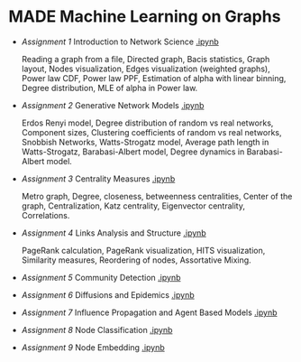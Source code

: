 # MADE Machine Learning on Graphs

- *Assignment 1* Introduction to Network Science [.ipynb](https://github.com/truEngineer/made_ml_graphs/blob/main/a1_networkx_intro.ipynb)
   
  Reading a graph from a file, Directed graph, Bacis statistics, Graph layout, Nodes visualization, Edges visualization (weighted graphs), Power law CDF, Power law PPF, Estimation of alpha with linear binning, Degree distribution, MLE of alpha in Power law.
   
- *Assignment 2* Generative Network Models [.ipynb](https://github.com/truEngineer/made_ml_graphs/blob/main/a2_gen_network_models.ipynb)

  Erdos Renyi model, Degree distribution of random vs real networks, Component sizes, Clustering coefficients of random vs real networks, Snobbish Networks, Watts-Strogatz model, Average path length in Watts-Strogatz, Barabasi-Albert model, Degree dynamics in Barabasi-Albert model.

- *Assignment 3* Centrality Measures [.ipynb](https://github.com/truEngineer/made_ml_graphs/blob/main/a3_centrality_measures.ipynb)

  Metro graph, Degree, closeness, betweenness centralities, Center of the graph, Centralization, Katz centrality, Eigenvector centrality, Correlations.

- *Assignment 4* Links Analysis and Structure [.ipynb](https://github.com/truEngineer/made_ml_graphs/blob/main/a4_link_structure.ipynb)

  PageRank calculation, PageRank visualization, HITS visualization, Similarity measures, Reordering of nodes, Assortative Mixing.

- *Assignment 5* Community Detection [.ipynb](https://github.com/truEngineer/made_ml_graphs/blob/main/a5_community_detection.ipynb)

- *Assignment 6* Diffusions and Epidemics [.ipynb](https://github.com/truEngineer/made_ml_graphs/blob/main/a6_diffusions_epidemics.ipynb)

- *Assignment 7* Influence Propagation and Agent Based Models [.ipynb](https://github.com/truEngineer/made_ml_graphs/blob/main/a7_influence_agents.ipynb)

- *Assignment 8* Node Classification [.ipynb](https://github.com/truEngineer/made_ml_graphs/blob/main/a8_node_classification.ipynb)

- *Assignment 9* Node Embedding [.ipynb](https://github.com/truEngineer/made_ml_graphs/blob/main/a9_node_embedding.ipynb)
